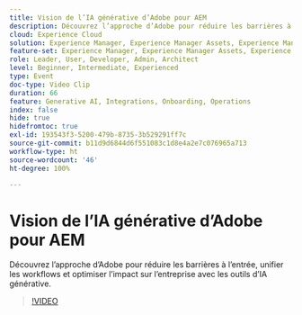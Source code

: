 ```yaml
---
title: Vision de l’IA générative d’Adobe pour AEM
description: Découvrez l’approche d’Adobe pour réduire les barrières à l’entrée, unifier les workflows et optimiser l’impact sur l’entreprise avec les outils d’IA générative.
cloud: Experience Cloud
solution: Experience Manager, Experience Manager Assets, Experience Manager Forms, Experience Manager Sites, Sensei
feature-set: Experience Manager, Experience Manager Assets, Experience Manager Forms, Experience Manager Sites
role: Leader, User, Developer, Admin, Architect
level: Beginner, Intermediate, Experienced
type: Event
doc-type: Video Clip
duration: 66
feature: Generative AI, Integrations, Onboarding, Operations
index: false
hide: true
hidefromtoc: true
exl-id: 193543f3-5200-479b-8735-3b529291ff7c
source-git-commit: b11d9d6844d6f551083c1d8e4a2e7c076965a713
workflow-type: ht
source-wordcount: '46'
ht-degree: 100%

---
```


# Vision de l’IA générative d’Adobe pour AEM

Découvrez l’approche d’Adobe pour réduire les barrières à l’entrée, unifier les workflows et optimiser l’impact sur l’entreprise avec les outils d’IA générative.

>[!VIDEO](https://video.tv.adobe.com/v/3462143/?learn=on&enablevpops&captions=fre_fr)
